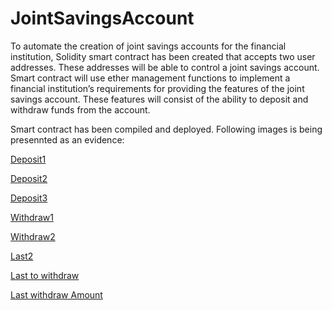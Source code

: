 # JointSavingsAccount

To automate the creation of joint savings accounts for the financial institution, Solidity smart contract has been created that accepts two user addresses. These addresses will be able to control a joint savings account. Smart contract will use ether management functions to implement a financial institution’s requirements for providing the features of the joint savings account. These features will consist of the ability to deposit and withdraw funds from the account.

Smart contract has been compiled and deployed. Following images is being presennted as an evidence:

[Deposit1](https://github.com/AbuzarF/JointSavingsAccount/blob/main/deposit1.png)

[Deposit2](https://github.com/AbuzarF/JointSavingsAccount/blob/main/deposit2.png)

[Deposit3](https://github.com/AbuzarF/JointSavingsAccount/blob/main/deposit3.png)

[Withdraw1](https://github.com/AbuzarF/JointSavingsAccount/blob/main/withdraw1.png)

[Withdraw2](https://github.com/AbuzarF/JointSavingsAccount/blob/main/withdrawl2.png)

[Last2](https://github.com/AbuzarF/JointSavingsAccount/blob/main/last2.png)

[Last to withdraw](https://github.com/AbuzarF/JointSavingsAccount/blob/main/lasttowithdraw1.png)

[Last withdraw Amount](https://github.com/AbuzarF/JointSavingsAccount/blob/main/lastwithdrawamount1.png)


